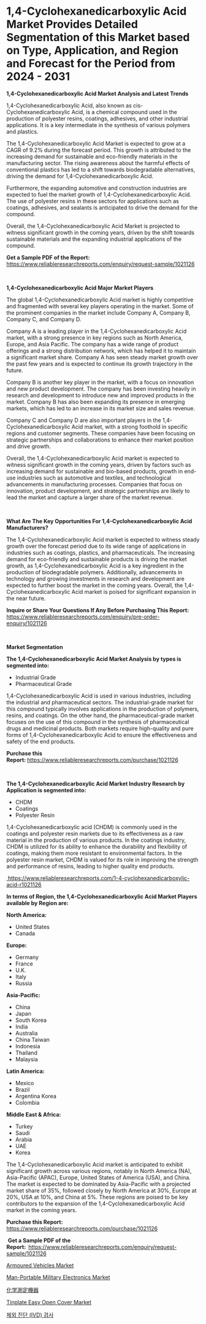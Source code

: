 <p><h1>1,4-Cyclohexanedicarboxylic Acid Market Provides Detailed Segmentation of this Market based on Type, Application, and Region and Forecast for the Period from 2024 - 2031</h1></p><p><strong>1,4-Cyclohexanedicarboxylic Acid Market Analysis and Latest Trends</strong></p>
<p><p>1,4-Cyclohexanedicarboxylic Acid, also known as cis-Cyclohexanedicarboxylic Acid, is a chemical compound used in the production of polyester resins, coatings, adhesives, and other industrial applications. It is a key intermediate in the synthesis of various polymers and plastics.</p><p>The 1,4-Cyclohexanedicarboxylic Acid Market is expected to grow at a CAGR of 9.2% during the forecast period. This growth is attributed to the increasing demand for sustainable and eco-friendly materials in the manufacturing sector. The rising awareness about the harmful effects of conventional plastics has led to a shift towards biodegradable alternatives, driving the demand for 1,4-Cyclohexanedicarboxylic Acid.</p><p>Furthermore, the expanding automotive and construction industries are expected to fuel the market growth of 1,4-Cyclohexanedicarboxylic Acid. The use of polyester resins in these sectors for applications such as coatings, adhesives, and sealants is anticipated to drive the demand for the compound.</p><p>Overall, the 1,4-Cyclohexanedicarboxylic Acid Market is projected to witness significant growth in the coming years, driven by the shift towards sustainable materials and the expanding industrial applications of the compound.</p></p>
<p><strong>Get a Sample PDF of the Report:&nbsp;</strong> <a href="https://www.reliableresearchreports.com/enquiry/request-sample/1021126">https://www.reliableresearchreports.com/enquiry/request-sample/1021126</a></p>
<p>&nbsp;</p>
<p><strong>1,4-Cyclohexanedicarboxylic Acid Major Market Players</strong></p>
<p><p>The global 1,4-Cyclohexanedicarboxylic Acid market is highly competitive and fragmented with several key players operating in the market. Some of the prominent companies in the market include Company A, Company B, Company C, and Company D.</p><p>Company A is a leading player in the 1,4-Cyclohexanedicarboxylic Acid market, with a strong presence in key regions such as North America, Europe, and Asia Pacific. The company has a wide range of product offerings and a strong distribution network, which has helped it to maintain a significant market share. Company A has seen steady market growth over the past few years and is expected to continue its growth trajectory in the future.</p><p>Company B is another key player in the market, with a focus on innovation and new product development. The company has been investing heavily in research and development to introduce new and improved products in the market. Company B has also been expanding its presence in emerging markets, which has led to an increase in its market size and sales revenue.</p><p>Company C and Company D are also important players in the 1,4-Cyclohexanedicarboxylic Acid market, with a strong foothold in specific regions and customer segments. These companies have been focusing on strategic partnerships and collaborations to enhance their market position and drive growth.</p><p>Overall, the 1,4-Cyclohexanedicarboxylic Acid market is expected to witness significant growth in the coming years, driven by factors such as increasing demand for sustainable and bio-based products, growth in end-use industries such as automotive and textiles, and technological advancements in manufacturing processes. Companies that focus on innovation, product development, and strategic partnerships are likely to lead the market and capture a larger share of the market revenue.</p></p>
<p>&nbsp;</p>
<p><strong>What Are The Key Opportunities For 1,4-Cyclohexanedicarboxylic Acid Manufacturers?</strong></p>
<p><p>The 1,4-Cyclohexanedicarboxylic Acid market is expected to witness steady growth over the forecast period due to its wide range of applications in industries such as coatings, plastics, and pharmaceuticals. The increasing demand for eco-friendly and sustainable products is driving the market growth, as 1,4-Cyclohexanedicarboxylic Acid is a key ingredient in the production of biodegradable polymers. Additionally, advancements in technology and growing investments in research and development are expected to further boost the market in the coming years. Overall, the 1,4-Cyclohexanedicarboxylic Acid market is poised for significant expansion in the near future.</p></p>
<p><strong>Inquire or Share Your Questions If Any Before Purchasing This Report:</strong> <a href="https://www.reliableresearchreports.com/enquiry/pre-order-enquiry/1021126">https://www.reliableresearchreports.com/enquiry/pre-order-enquiry/1021126</a></p>
<p>&nbsp;</p>
<p><strong>Market Segmentation</strong></p>
<p><strong>The 1,4-Cyclohexanedicarboxylic Acid Market Analysis by types is segmented into:</strong></p>
<p><ul><li>Industrial Grade</li><li>Pharmaceutical Grade</li></ul></p>
<p><p>1,4-Cyclohexanedicarboxylic Acid is used in various industries, including the industrial and pharmaceutical sectors. The industrial-grade market for this compound typically involves applications in the production of polymers, resins, and coatings. On the other hand, the pharmaceutical-grade market focuses on the use of this compound in the synthesis of pharmaceutical drugs and medicinal products. Both markets require high-quality and pure forms of 1,4-Cyclohexanedicarboxylic Acid to ensure the effectiveness and safety of the end products.</p></p>
<p><strong>Purchase this Report:&nbsp;</strong><a href="https://www.reliableresearchreports.com/purchase/1021126">https://www.reliableresearchreports.com/purchase/1021126</a></p>
<p>&nbsp;</p>
<p><strong>The 1,4-Cyclohexanedicarboxylic Acid Market Industry Research by Application is segmented into:</strong></p>
<p><ul><li>CHDM</li><li>Coatings</li><li>Polyester Resin</li></ul></p>
<p><p>1,4-Cyclohexanedicarboxylic acid (CHDM) is commonly used in the coatings and polyester resin markets due to its effectiveness as a raw material in the production of various products. In the coatings industry, CHDM is utilized for its ability to enhance the durability and flexibility of coatings, making them more resistant to environmental factors. In the polyester resin market, CHDM is valued for its role in improving the strength and performance of resins, leading to higher quality end products.</p></p>
<p><a href="https://www.reliableresearchreports.com/1-4-cyclohexanedicarboxylic-acid-r1021126">&nbsp;https://www.reliableresearchreports.com/1-4-cyclohexanedicarboxylic-acid-r1021126</a></p>
<p><strong>In terms of Region, the 1,4-Cyclohexanedicarboxylic Acid Market Players available by Region are:</strong></p>
<p>
    <p> <strong> North America: </strong>
        <ul>
            <li>United States</li>
            <li>Canada</li>
        </ul>
        </p> 
    <p> <strong> Europe: </strong>
        <ul>
            <li>Germany</li>
            <li>France</li>
            <li>U.K.</li>
            <li>Italy</li>
            <li>Russia</li>
        </ul>
        </p> 
    <p> <strong> Asia-Pacific: </strong>
        <ul>
            <li>China</li>
            <li>Japan</li>
            <li>South Korea</li>
            <li>India</li>
            <li>Australia</li>
            <li>China Taiwan</li>
            <li>Indonesia</li>
            <li>Thailand</li>
            <li>Malaysia</li>
        </ul>
        </p> 
    <p> <strong> Latin America: </strong>
        <ul>
            <li>Mexico</li>
            <li>Brazil</li>
            <li>Argentina Korea</li>
            <li>Colombia</li>
        </ul>
        </p> 
    <p> <strong> Middle East & Africa: </strong>
        <ul>
            <li>Turkey</li>
            <li>Saudi</li>
            <li>Arabia</li>
            <li>UAE</li>
            <li>Korea</li>
        </ul>
    </p>
    </p>
<p><p>The 1,4-Cyclohexanedicarboxylic Acid market is anticipated to exhibit significant growth across various regions, notably in North America (NA), Asia-Pacific (APAC), Europe, United States of America (USA), and China. The market is expected to be dominated by Asia-Pacific with a projected market share of 35%, followed closely by North America at 30%, Europe at 20%, USA at 10%, and China at 5%. These regions are poised to be key contributors to the expansion of the 1,4-Cyclohexanedicarboxylic Acid market in the coming years.</p></p>
<p><strong>Purchase this Report: </strong><a href="https://www.reliableresearchreports.com/purchase/1021126">https://www.reliableresearchreports.com/purchase/1021126</a></p>
<p>&nbsp;<strong>Get a Sample PDF of the Report:&nbsp;&nbsp;</strong><a href="https://www.reliableresearchreports.com/enquiry/request-sample/1021126">https://www.reliableresearchreports.com/enquiry/request-sample/1021126</a></p>
<p><strong></strong></p>
<p><p><a href="https://github.com/tamvrosiya/Market-Research-Report-List-4/blob/main/armoured-vehicles-market.md">Armoured Vehicles Market</a></p><p><a href="https://github.com/changoleonlaverguenzanoexiste/Market-Research-Report-List-3/blob/main/man-portable-military-electronics-market.md">Man-Portable Military Electronics Market</a></p><p><a href="https://github.com/one-cool-chick/Market-Research-Report-List-1/blob/main/760093187899.md">化学測定機器</a></p><p><a href="https://issuu.com/reportprime-2/docs/tinplate-easy-open-cover-market-size-2030.pptx">Tinplate Easy Open Cover Market</a></p><p><a href="https://github.com/solomonbode85/Market-Research-Report-List-1/blob/main/383779880786.md">체외 진단 (IVD) 검사</a></p></p>